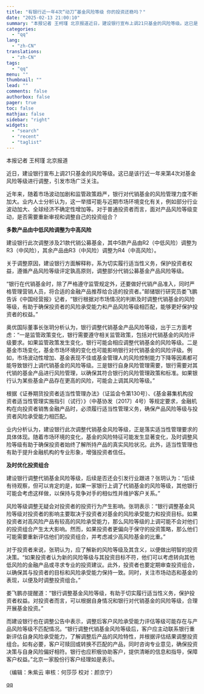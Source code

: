```yaml
---
title: "有银行近一年4次“动刀”基金风险等级 你的投资还稳吗？"
date: "2025-02-13 21:00:10"
summary: "本报记者 王柯瑾 北京报道近日，建设银行宣布上调21只基金的风险等级。这已是该行近一年来第4次对基金..."
categories:
  - "qq"
lang:
  - "zh-CN"
translations:
  - "zh-CN"
tags:
  - "qq"
menu: ""
thumbnail: ""
lead: ""
comments: false
authorbox: false
pager: true
toc: false
mathjax: false
sidebar: "right"
widgets:
  - "search"
  - "recent"
  - "taglist"
---
```


本报记者 王柯瑾 北京报道  


近日，建设银行宣布上调21只基金的风险等级。这已是该行近一年来第4次对基金风险等级进行调整，引发市场广泛关注。

近年来，随着市场波动加剧和监管政策趋严，银行对代销基金的风险管理力度不断加大。业内人士分析认为，这一举措可能与近期市场环境变化有关，例如部分行业波动加大、全球经济不确定性增加等。对于普通投资者而言，面对产品风险等级变动，是否需要重新审视和调整自己的投资组合？

**多数产品由中低风险调整为中高风险**

建设银行此次调整涉及21款代销公募基金，其中5款产品由R2（中低风险）调整为R3（中风险），其余产品由R3（中风险）调整为R4（中高风险）。

关于调整原因，建设银行方面解释称，系为切实履行适当性义务，保护投资者权益，遵循产品风险等级评定孰高原则，调整部分代销公募基金产品风险等级。

“银行在代销基金时，除了严格遵守监管规定外，还要做好代销产品准入，同时严格管理营销人员，将合适的金融产品推荐给合适的投资者。”邮储银行研究员娄飞鹏告诉《中国经营报》记者，“银行根据对市场情况的判断及时调整代销基金的风险等级，有助于确保投资者的风险承受能力和产品风险等级相匹配，能够更好保护投资者的权益。”

奥优国际董事长张玥分析认为，银行调整代销基金产品风险等级，出于三方面考虑：“一是监管政策变化，银行需要遵守相关监管政策，包括对代销基金的风险评级要求。如果监管政策发生变化，银行可能会相应调整代销基金的风险等级。二是基金市场变化，基金市场环境的变化也可能影响银行对代销基金的风险评级。例如，市场波动性增加、基金表现不佳或基金管理人的风险控制能力下降等因素都可能导致银行上调代销基金的风险等级。三是银行自身风险管理需要，银行需要对其代销的基金产品进行风险管理，以确保其符合银行的风险管理政策和标准。如果银行认为某些基金产品存在更高的风险，可能会上调其风险等级。”

根据《证券期货投资者适当性管理办法》（证监会令第130号）、《基金募集机构投资者适当性管理实施指引（试行）》（中基协发〔2017〕4号）等规定要求，金融机构在向投资者销售金融产品时，必须履行适当性管理义务，确保产品风险等级与投资者风险承受能力相匹配。

业内分析认为，建设银行此次调整代销基金风险等级，正是落实适当性管理要求的具体体现。随着市场环境的变化，基金的风险特征可能发生显著变化，及时调整风险等级有助于确保投资者始终了解所持产品的真实风险状况。此外，适当性管理也有助于提升金融机构的专业形象，增强投资者信任。

**及时优化投资组合**

建设银行调整代销基金风险等级，后续是否还会引发行业跟进？张玥认为：“后续有待观察，但可以肯定的是，如果一家银行上调了代销基金的风险等级，其他银行可能会考虑这样做，以保持与竞争对手的相似性并维护客户关系。”

风险等级调整无疑会对投资者的投资行为产生影响。张玥表示：“银行调整基金风险等级对投资者的影响主要取决于投资者对基金的风险承受能力和投资目标。如果投资者对高风险产品有较高的风险承受能力，那么风险等级的上调可能不会对他们的投资组合产生太大影响。然而，如果投资者更偏向于保守的投资策略，那么他们可能需要重新评估他们的投资组合，并考虑减少高风险基金的比重。”

对于投资者来说，张玥认为，应了解新的风险等级及其含义，以便做出明智的投资决策。“如果投资者认为新的风险等级与其投资目标不符，他们可以考虑转向其他低风险的金融产品或寻求专业的投资建议。此外，投资者也要定期审查投资组合，以确保其与投资者的目标和风险承受能力保持一致。同时，关注市场动态和基金的表现，以便及时调整投资组合。”

娄飞鹏亦提醒道：“银行调整基金风险等级，有助于切实履行适当性义务，保护投资者权益。对投资者而言，可以根据自身情况和银行对代销基金的风险等级，合理开展基金投资。”

而建设银行也在调整公告中表示，调整后客户风险承受能力评估等级可能存在与产品风险等级不匹配情况。“银行调整代销基金风险等级后，客户应主动联系银行重新评估自身风险承受能力，了解调整后产品的风险特性，并根据评估结果调整投资组合。如有必要，客户可赎回或转换不匹配的产品，同时咨询专业意见，确保投资决策与自身风险偏好相符。银行也应积极协助客户，提供清晰的信息和指导，保障客户权益。”北京一家股份行客户经理如是表示。

（编辑：朱紫云 审核：何莎莎 校对：颜京宁）

[qq](https://new.qq.com/rain/a/20250213A08KV100)
